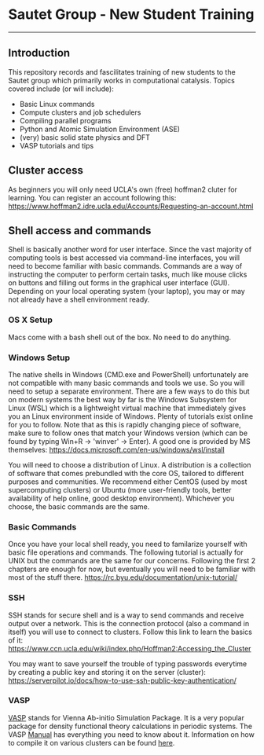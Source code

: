 # Sautet Group - New Student Training
---
## Introduction
This repository records and fascilitates training of new students to the Sautet group which primarily works in computational catalysis. Topics covered include (or will include):
- Basic Linux commands
- Compute clusters and job schedulers
- Compiling parallel programs
- Python and Atomic Simulation Environment (ASE)
- (very) basic solid state physics and DFT
- VASP tutorials and tips

## Cluster access
As beginners you will only need UCLA's own (free) hoffman2 cluter for learning. You can register an account following this:
https://www.hoffman2.idre.ucla.edu/Accounts/Requesting-an-account.html

## Shell access and commands
Shell is basically another word for user interface. Since the vast majority of computing tools is best accessed via command-line interfaces, you will need to become familiar with basic commands. Commands are a way of instructing the computer to perform certain tasks, much like mouse clicks on buttons and filling out forms in the graphical user interface (GUI). Depending on your local operating system (your laptop), you may or may not already have a shell environment ready.
### OS X Setup
Macs come with a bash shell out of the box. No need to do anything.
### Windows Setup
The native shells in Windows (CMD.exe and PowerShell) unfortunately are not compatible with many basic commands and tools we use. So you will need to setup a separate environment. There are a few ways to do this but on modern systems the best way by far is the Windows Subsystem for Linux (WSL) which is a lightweight virtual machine that immediately gives you an Linux environment inside of Windows. Plenty of tutorials exist online for you to follow. Note that as this is rapidly changing piece of software, make sure to follow ones that match your Windows version (which can be found by typing Win+R -> 'winver' -> Enter). A good one is provided by MS themselves:
https://docs.microsoft.com/en-us/windows/wsl/install

You will need to choose a distribution of Linux. A distribution is a collection of software that comes prebundled with the core OS, tailored to different purposes and communities. We recommend either CentOS (used by most supercomputing clusters) or Ubuntu (more user-friendly tools, better availability of help online, good desktop environment). Whichever you choose, the basic commands are the same. 

### Basic Commands
Once you have your local shell ready, you need to familarize yourself with basic file operations and commands. The following tutorial is actually for UNIX but the commands are the same for our concerns. Following the first 2 chapters are enough for now, but eventually you will need to be familiar with most of the stuff there.
https://rc.byu.edu/documentation/unix-tutorial/

### SSH
SSH stands for secure shell and is a way to send commands and receive output over a network. This is the connection protocol (also a command in itself) you will use to connect to clusters. Follow this link to learn the basics of it:
https://www.ccn.ucla.edu/wiki/index.php/Hoffman2:Accessing_the_Cluster

You may want to save yourself the trouble of typing passwords everytime by creating a public key and storing it on the server (cluster):
https://serverpilot.io/docs/how-to-use-ssh-public-key-authentication/

### VASP
[VASP](https://www.vasp.at/) stands for Vienna Ab-initio Simulation Package. It is a very popular package for density functional theory calculations in periodic systems. The VASP [Manual](https://www.vasp.at/wiki/index.php/The_VASP_Manual) has everything you need to know about it. Information on how to compile it on various clusters can be found [here](vasp/vasp.md). 
